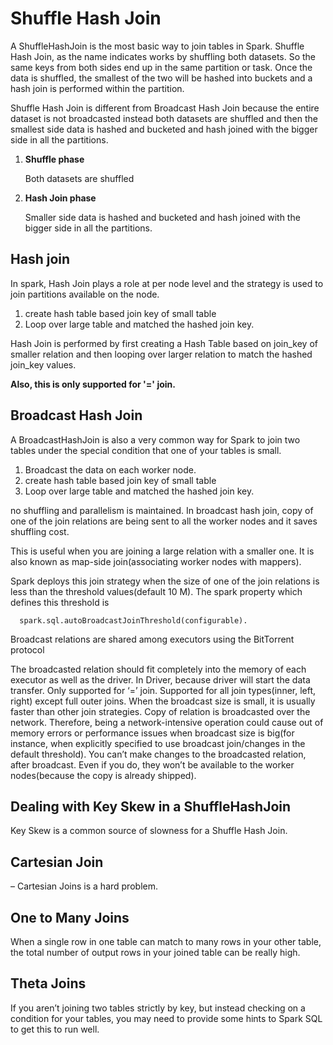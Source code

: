 # Shuffle Hash Join

A ShuffleHashJoin is the most basic way to join tables in Spark.
Shuffle Hash Join, as the name indicates works by shuffling both datasets.
So the same keys from both sides end up in the same partition or task.
Once the data is shuffled, the smallest of the two will be hashed into buckets and
a hash join is performed within the partition.

Shuffle Hash Join is different from Broadcast Hash Join because the entire dataset is not broadcasted instead both datasets are shuffled and then the smallest side data is hashed and bucketed and hash joined with the bigger side in all the partitions.

1. **Shuffle phase**

    Both datasets are shuffled

3. **Hash Join phase**

    Smaller side data is hashed and bucketed and hash joined with the bigger side in all the partitions.

## Hash join

In spark, Hash Join plays a role at per node level and the
strategy is used to join partitions available on the node.

1. create hash table based join key of small table
2. Loop over large table and matched the hashed join key.

Hash Join is performed by first creating a Hash Table based on join_key of smaller relation
and then looping over larger relation to match the hashed join_key values.

**Also, this is only supported for '=' join.**

## Broadcast Hash Join

A BroadcastHashJoin is also a very common way for Spark to join two tables under
the special condition that one of your tables is small.

1. Broadcast the data on each worker node.
2. create hash table based join key of small table
3. Loop over large table and matched the hashed join key.

no shuffling and parallelism is maintained.
In broadcast hash join, copy of one of the join relations are being sent to all the worker nodes and it saves shuffling cost.

This is useful when you are joining a large relation with a smaller one. It is also known as map-side join(associating worker nodes with mappers).

Spark deploys this join strategy when the size of one of the join relations is less than the threshold values(default 10 M).
The spark property which defines this threshold is

      spark.sql.autoBroadcastJoinThreshold(configurable).

Broadcast relations are shared among executors using the BitTorrent protocol

The broadcasted relation should fit completely into the memory of each executor as well as the driver. In Driver, because driver will start the data transfer.
Only supported for ‘=’ join.
Supported for all join types(inner, left, right) except full outer joins.
When the broadcast size is small, it is usually faster than other join strategies.
Copy of relation is broadcasted over the network. Therefore, being a network-intensive operation could cause out of memory errors or performance issues when broadcast size is big(for instance, when explicitly specified to use broadcast join/changes in the default threshold).
You can’t make changes to the broadcasted relation, after broadcast. Even if you do, they won’t be available to the worker nodes(because the copy is already shipped).

## Dealing with Key Skew in a ShuffleHashJoin

Key Skew is a common source of slowness for a Shuffle Hash Join.

## Cartesian Join

– Cartesian Joins is a hard problem.

## One to Many Joins

When a single row in one table can match to many rows in your other table,
the total number of output rows in your joined table can be really high.

## Theta Joins

If you aren’t joining two tables strictly by key, but instead checking on a
condition for your tables, you may need to provide some hints to Spark SQL to
get this to run well.
